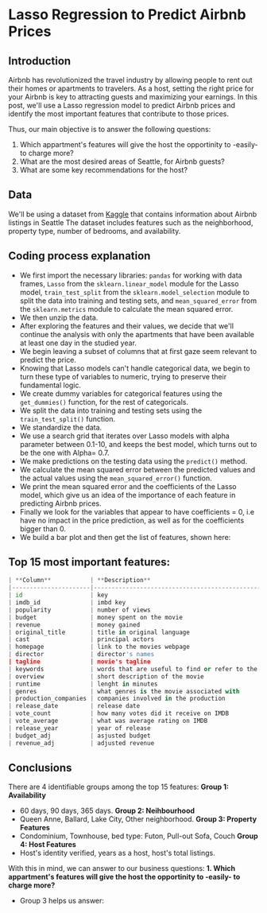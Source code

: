 # Lasso Regression to Predict Airbnb Prices

## Introduction

Airbnb has revolutionized the travel industry by allowing people to rent out their homes or apartments to travelers. As a host, setting the right price for your Airbnb is key to attracting guests and maximizing your earnings. In this post, we'll use a Lasso regression model to predict Airbnb prices and identify the most important features that contribute to those prices.

Thus, our main objective is to answer the following questions:
1. Which appartment's features will give the host the opportinity to -easily- to charge more?
2. What are the most desired areas of Seattle, for Airbnb guests?
3. What are some key recommendations for the host?

## Data

We'll be using a dataset from [Kaggle](https://www.kaggle.com/datasets/airbnb/seattle) that contains information about Airbnb listings in Seattle The dataset includes features such as the neighborhood, property type, number of bedrooms, and availability.

## Coding process explanation


- We first import the necessary libraries: `pandas` for working with data frames, `Lasso` from the `sklearn.linear_model` module for the Lasso model, `train_test_split` from the `sklearn.model_selection` module to split the data into training and testing sets, and `mean_squared_error` from the `sklearn.metrics` module to calculate the mean squared error.
- We then unzip the data.
- After exploring the features and their values, we decide that we'll continue the analysis with only the apartments that have been available at least one day in the studied year.
- We begin leaving a subset of columns that at first gaze seem relevant to predict the price.
- Knowing that Lasso models can't handle categorical data, we begin to turn these type of variables to numeric, trying to preserve their fundamental logic.
- We create dummy variables for categorical features using the `get_dummies()` function, for the rest of categoricals.
- We split the data into training and testing sets using the `train_test_split()` function.
- We standardize the data.
- We use a search grid that iterates over Lasso models with alpha parameter between 0.1-10, and keeps the best model, which turns out to be the one with Alpha= 0.7.
- We make predictions on the testing data using the `predict()` method.
- We calculate the mean squared error between the predicted values and the actual values using the `mean_squared_error()` function.
- We print the mean squared error and the coefficients of the Lasso model, which give us an idea of the importance of each feature in predicting Airbnb prices.
- Finally we look for the variables that appear to have coefficients = 0, i.e have no impact in the price prediction, as well as for the coefficients bigger than 0.
- We build a bar plot and then get the list of features, shown here:

## Top 15 most important features:
```python
| **Column**           | **Description**                                     |
|----------------------|-----------------------------------------------------|
| id                   | key                                                 |
| imdb_id              | imbd key                                            |
| popularity           | number of views                                     |
| budget               | money spent on the movie                            |
| revenue              | money gained                                        |
| original_title       | title in original language                          |
| cast                 | principal actors                                    |
| homepage             | link to the movies webpage                          |
| director             | director's names                                    |
| tagline              | movie's tagline                                     |
| keywords             | words that are useful to find or refer to the movie |
| overview             | short description of the movie                      |
| runtime              | lenght in minutes                                   |
| genres               | what genres is the movie associated with            |
| production_companies | companies involved in the production                |
| release_date         | release date                                        |
| vote_count           | how many votes did it receive on IMDB               |
| vote_average         | what was average rating on IMDB                     |
| release_year         | year of release                                     |
| budget_adj           | asjusted budget                                     |
| revenue_adj          | adjusted revenue                                    |
```

## Conclusions

There are 4 identifiable groups among the top 15 features:
**Group 1: Availability**
- 60 days, 90 days, 365 days.
**Group 2: Neihbourhood**
- Queen Anne, Ballard, Lake City, Other neighborhood.
**Group 3: Property Features**
- Condominium, Townhouse, bed type: Futon, Pull-out Sofa, Couch
**Group 4: Host Features**
- Host's identity verified, years as a host, host's total listings.

With this in mind, we can answer to our business questions:
**1. Which appartment's features will give the host the opportinity to -easily- to charge more?**
- Group 3 helps us answer:
